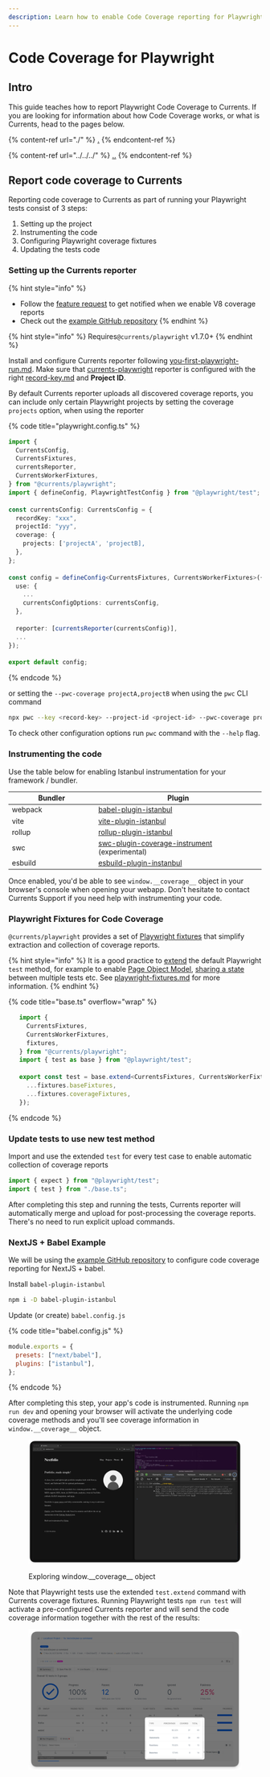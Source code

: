 ```yaml
---
description: Learn how to enable Code Coverage reporting for Playwright
---
```


# Code Coverage for Playwright

## Intro

This guide teaches how to report Playwright Code Coverage to Currents. If you are looking for information about how Code Coverage works, or what is Currents, head to the pages below.

{% content-ref url="./" %}
[.](./)
{% endcontent-ref %}

{% content-ref url="../../../" %}
[..](../../../)
{% endcontent-ref %}

## Report code coverage to Currents

Reporting code coverage to Currents as part of running your Playwright tests consist of 3 steps:

1. Setting up the project
2. Instrumenting the code
3. Configuring Playwright coverage fixtures
4. Updating the tests code

### Setting up the Currents reporter

{% hint style="info" %}
* Follow the [feature request](https://currents.featurebase.app/p/v8-coverage-reports-for-playwright) to get notified when we enable V8 coverage reports
* Check out the [example GitHub repository](https://github.com/currents-dev/currents-playwright-coverage-example)&#x20;
{% endhint %}

{% hint style="info" %}
Requires`@currents/playwright` v1.7.0+
{% endhint %}

Install and configure Currents reporter following [you-first-playwright-run.md](../../../getting-started/playwright/you-first-playwright-run.md "mention"). Make sure that [currents-playwright](../../../resources/reporters/currents-playwright/ "mention") reporter is configured with the right [record-key.md](../../record-key.md "mention") and **Project ID**.&#x20;

By default Currents reporter uploads all discovered coverage reports, you can include only certain Playwright projects by setting the coverage `projects` option, when using the reporter

{% code title="playwright.config.ts" %}
```typescript
import {
  CurrentsConfig,
  CurrentsFixtures,
  currentsReporter,
  CurrentsWorkerFixtures,
} from "@currents/playwright";
import { defineConfig, PlaywrightTestConfig } from "@playwright/test";

const currentsConfig: CurrentsConfig = {
  recordKey: "xxx",
  projectId: "yyy",
  coverage: {
    projects: ['projectA', 'projectB],
  },
};

const config = defineConfig<CurrentsFixtures, CurrentsWorkerFixtures>({
  use: {
    ...
    currentsConfigOptions: currentsConfig,
  },

  reporter: [currentsReporter(currentsConfig)],
  ...
});

export default config;
```
{% endcode %}

or setting the `--pwc-coverage projectA,projectB` when using the `pwc` CLI command

```bash
npx pwc --key <record-key> --project-id <project-id> --pwc-coverage projectA,projectB
```

To check other configuration options run `pwc` command with the `--help` flag.

### Instrumenting the code

Use the table below for enabling Istanbul instrumentation for your framework / bundler.

<table><thead><tr><th width="158">Bundler</th><th>Plugin</th></tr></thead><tbody><tr><td>webpack</td><td><a href="https://github.com/istanbuljs/babel-plugin-istanbul">babel-plugin-istanbul</a></td></tr><tr><td>vite</td><td><a href="https://github.com/ifaxity/vite-plugin-istanbul">vite-plugin-istanbul</a></td></tr><tr><td>rollup</td><td><a href="https://github.com/artberri/rollup-plugin-istanbul">rollup-plugin-istanbul</a></td></tr><tr><td>swc</td><td><a href="https://github.com/kwonoj/swc-plugin-coverage-instrument">swc-plugin-coverage-instrument</a> (experimental)</td></tr><tr><td>esbuild</td><td><a href="https://www.npmjs.com/package/esbuild-plugin-istanbul">esbuild-plugin-instanbul</a></td></tr></tbody></table>

Once enabled, you'd be able to see `window.__coverage__` object in your browser's console when opening your webapp. Don't hesitate to contact Currents Support if you need help with instrumenting your code.

### Playwright Fixtures for Code Coverage

`@currents/playwright` provides a set of [Playwright fixtures](https://playwright.dev/docs/test-fixtures) that simplify extraction and collection of coverage reports.&#x20;

{% hint style="info" %}
It is a good practice to [extend](https://playwright.dev/docs/api/class-test#test-extend) the default Playwright `test` method, for example to enable [Page Object Model](https://playwright.dev/docs/pom), [sharing a state](https://playwright.dev/docs/test-fixtures#worker-scoped-fixtures) between multiple tests etc.  See [playwright-fixtures.md](../../../resources/reporters/currents-playwright/playwright-fixtures.md "mention") for more information.
{% endhint %}

{% code title="base.ts" overflow="wrap" %}
```ts
   import {
     CurrentsFixtures,
     CurrentsWorkerFixtures,
     fixtures,
   } from "@currents/playwright";
   import { test as base } from "@playwright/test";
   
   export const test = base.extend<CurrentsFixtures, CurrentsWorkerFixtures>({
     ...fixtures.baseFixtures,
     ...fixtures.coverageFixtures,
   });
```
{% endcode %}

### Update tests to use new test method

Import and use the extended `test` for every test case to enable automatic collection of coverage reports

```ts
import { expect } from "@playwright/test";
import { test } from "./base.ts";
```

After completing this step and running the tests, Currents reporter will automatically merge and upload for post-processing the coverage reports. There's no need to run explicit upload commands.

### NextJS + Babel Example&#x20;

We will be using the [example GitHub repository](https://github.com/currents-dev/currents-playwright-coverage-example) to configure code coverage reporting for NextJS + babel.

Install `babel-plugin-istanbul`

```sh
npm i -D babel-plugin-istanbul
```

Update (or create) `babel.config.js`

{% code title="babel.config.js" %}
```js
module.exports = {
  presets: ["next/babel"],
  plugins: ["istanbul"],
};
```
{% endcode %}

After completing this step, your app's code is instrumented. Running `npm run dev` and opening your browser will activate the underlying code coverage methods and you'll see coverage information in `window.__coverage__` object.

<figure><img src="../../../.gitbook/assets/currents-2024-11-26-19.13.02@2x.png" alt=""><figcaption><p>Exploring window.__coverage__ object</p></figcaption></figure>

Note that Playwright tests use the extended `test.extend` command with Currents coverage fixtures. Running Playwright tests `npm run test` will activate a pre-configured Currents reporter and will send the code coverage information together with the rest of the results:

<figure><img src="../../../.gitbook/assets/currents-2024-11-26-19.17.48@2x.png" alt=""><figcaption></figcaption></figure>
